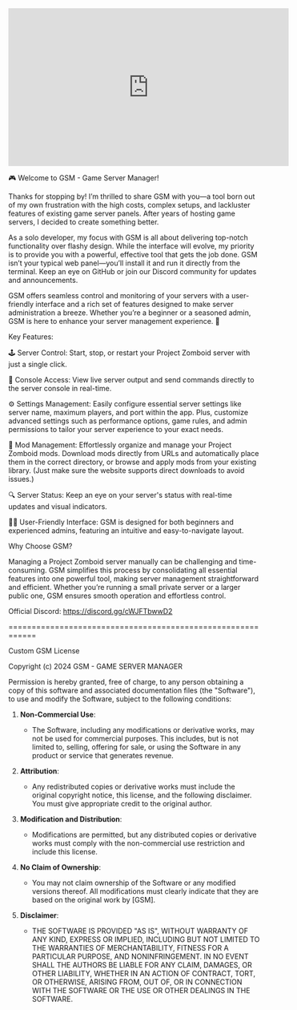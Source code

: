 <iframe width="560" height="315" src="https://www.youtube.com/embed/HEFz7NB1Jk8?si=s94uu7nqoztBFGsD" title="YouTube video player" frameborder="0" allow="accelerometer; autoplay; clipboard-write; encrypted-media; gyroscope; picture-in-picture; web-share" referrerpolicy="strict-origin-when-cross-origin" allowfullscreen></iframe>

🎮 Welcome to GSM - Game Server Manager!

Thanks for stopping by! I’m thrilled to share GSM with you—a tool born out of my own frustration with the high costs, complex setups, and lackluster features of existing game server panels. After years of hosting game servers, I decided to create something better.

As a solo developer, my focus with GSM is all about delivering top-notch functionality over flashy design. While the interface will evolve, my priority is to provide you with a powerful, effective tool that gets the job done. GSM isn’t your typical web panel—you’ll install it and run it directly from the terminal. Keep an eye on GitHub or join our Discord community for updates and announcements.

GSM offers seamless control and monitoring of your servers with a user-friendly interface and a rich set of features designed to make server administration a breeze. Whether you’re a beginner or a seasoned admin, GSM is here to enhance your server management experience. 🌟

Key Features:

🕹️ Server Control: Start, stop, or restart your Project Zomboid server with just a single click.

📜 Console Access: View live server output and send commands directly to the server console in real-time.

⚙️ Settings Management: Easily configure essential server settings like server name, maximum players, and port within the app. Plus, customize advanced settings such as performance options, game rules, and admin permissions to tailor your server experience to your exact needs.

🧩 Mod Management: Effortlessly organize and manage your Project Zomboid mods. Download mods directly from URLs and automatically place them in the correct directory, or browse and apply mods from your existing library. (Just make sure the website supports direct downloads to avoid issues.)

🔍 Server Status: Keep an eye on your server's status with real-time updates and visual indicators.

👨‍💻 User-Friendly Interface: GSM is designed for both beginners and experienced admins, featuring an intuitive and easy-to-navigate layout.

Why Choose GSM?

Managing a Project Zomboid server manually can be challenging and time-consuming. GSM simplifies this process by consolidating all essential features into one powerful tool, making server management straightforward and efficient. Whether you’re running a small private server or a larger public one, GSM ensures smooth operation and effortless control.

Official Discord:
https://discord.gg/cWJFTbwwD2

============================================================

Custom GSM License

Copyright (c) 2024 GSM - GAME SERVER MANAGER 

Permission is hereby granted, free of charge, to any person obtaining a copy
of this software and associated documentation files (the "Software"), to use
and modify the Software, subject to the following conditions:

1. **Non-Commercial Use**:
   - The Software, including any modifications or derivative works, may not be used for commercial purposes. This includes, but is not limited to, selling, offering for sale, or using the Software in any product or service that generates revenue.

2. **Attribution**:
   - Any redistributed copies or derivative works must include the original copyright notice, this license, and the following disclaimer. You must give appropriate credit to the original author.

3. **Modification and Distribution**:
   - Modifications are permitted, but any distributed copies or derivative works must comply with the non-commercial use restriction and include this license.

4. **No Claim of Ownership**:
   - You may not claim ownership of the Software or any modified versions thereof. All modifications must clearly indicate that they are based on the original work by [GSM].

5. **Disclaimer**:
   - THE SOFTWARE IS PROVIDED "AS IS", WITHOUT WARRANTY OF ANY KIND, EXPRESS OR IMPLIED, INCLUDING BUT NOT LIMITED TO THE WARRANTIES OF MERCHANTABILITY, FITNESS FOR A PARTICULAR PURPOSE, AND NONINFRINGEMENT. IN NO EVENT SHALL THE AUTHORS BE LIABLE FOR ANY CLAIM, DAMAGES, OR OTHER LIABILITY, WHETHER IN AN ACTION OF CONTRACT, TORT, OR OTHERWISE, ARISING FROM, OUT OF, OR IN CONNECTION WITH THE SOFTWARE OR THE USE OR OTHER DEALINGS IN THE SOFTWARE.
